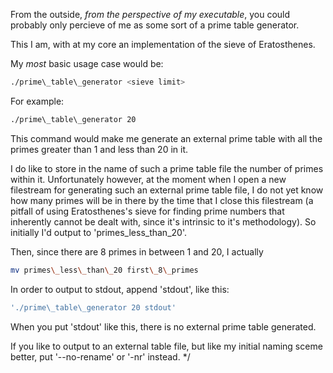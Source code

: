 From the outside, _from the perspective of my executable_, you could probably only percieve of me as some sort of a prime table generator.

This I am, with at my core an implementation of the sieve of Eratosthenes.

My _most_ basic usage case would be:
```bash
./prime\_table\_generator <sieve limit>
```

For example:
```bash
./prime\_table\_generator 20
```

This command would make me generate an external prime table with all the primes greater than 1 and less than 20 in it.

I do like to store in the name of such a prime table file the number of primes within it.
Unfortunately however, at the moment when I open a new filestream for generating such an external prime table file, I do not yet know how many primes will be in there by the time that I close this filestream (a pitfall of using Eratosthenes's sieve for finding prime numbers that inherently cannot be dealt with, since it's intrinsic to it's methodology). So initially I'd output to 'primes\_less\_than\_20'.

Then, since there are 8 primes in between 1 and 20, I actually
```bash
mv primes\_less\_than\_20 first\_8\_primes
```
In order to output to stdout, append 'stdout', like this:
```bash
'./prime\_table\_generator 20 stdout'
```

When you put 'stdout' like this, there is no external prime table generated.

If you like to output to an external table file, but like my initial naming sceme better, put '--no-rename' or '-nr' instead. */
